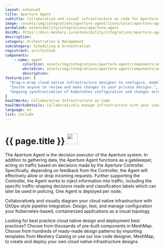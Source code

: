 ```yaml
---
layout: enhanced
title: Aperture Agent
subtitle: Collaborative and visual infrastructure as code for Aperture Agent
image: /assets/img/integrations/aperture-agent/icons/color/aperture-agent-color.svg
permalink: extensibility/integrations/aperture-agent
docURL: https://docs.meshery.io/extensibility/integrations/aperture-agent
description: 
category: Orchestration & Management
subcategory: Scheduling & Orchestration
registrant: artifacthub
components: 
	- name: agent
		colorIcon: assets/img/integrations/aperture-agent/components/agent/icons/color/agent-color.svg
		whiteIcon: assets/img/integrations/aperture-agent/components/agent/icons/white/agent-white.svg
		description: 
featureList: [
  "Drag-n-drop cloud native infrastructure designer to configure, model, and deploy your workloads.",
  "Invite anyone to review and make changes to your private designs.",
  "Ongoing synchronization of Kubernetes configuration and changes across any number of clusters."
]
howItWorks: Collaborative Infrastructure as Code
howItWorksDetails: Collaboratively manage infrastructure with your coworkers synchronously sharing the same designs.
language: en
list: include
---
```

<h1>{{ page.title }} <img src="{{ page.image }}" style="width: 35px; height: 35px;" /></h1>

<p>
The Aperture Agent is the decision executor of the Aperture system. In addition to gathering data, the Aperture Agent functions as a gatekeeper, acting on traffic based on decisions made by the Aperture Controller. Specifically, depending on feedback from the Controller, the Agent will effectively allow or drop incoming requests. Further supporting the Controller, the Agent works to inject information into traffic, including the specific traffic-shaping decisions made and classification labels which can later be used in policing. One Agent is deployed per node.

</p>
<p>
    Collaboratively and visually diagram your cloud native infrastructure with GitOps-style pipeline integration. Design, test, and manage configuration your Kubernetes-based, containerized applications as a visual topology.
</p>
<p>
    Looking for best practice cloud native design and deployment best practices? Choose from thousands of pre-built components in MeshMap. Choose from hundreds of ready-made design patterns by importing templates from Meshery Catalog or use our low code designer, MeshMap, to create and deploy your own cloud native infrastructure designs.
</p>
